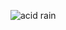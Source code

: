 ![acid rain](https://s255myt.storage.yandex.net/rdisk/6efddd3a406889b17f62b34d3ebec16502a947f96d595ccac549e2d19df44750/5ff0dd90/rWrGw1jWm9zdlHtFJwpGg-gmMq713-bPNnT2HG6ClA9x8qCMVyRtVNVk7b4LdTqq_XhkMY2JJyLQJyXc0an-uQ==?uid=96074466&filename=%235%20-%20acid%20rain.png&disposition=inline&hash=&limit=0&content_type=image%2Fpng&owner_uid=96074466&fsize=166834&hid=f0ef49b9d26e4700297479e26a568dfe&media_type=image&tknv=v2&etag=36c2f149d66d1a2607d7b0f2c5f756cd&rtoken=g2hlJv6c4STY&force_default=yes&ycrid=na-caa14ceae5dcf9ca5f3a33ba018e2d98-downloader18f&ts=5b7f110c68400&s=4878545be461746114bc3d47aa085c78b9b3bf2830ee03ddbdd387f035cffd9e&pb=U2FsdGVkX1_wjfL13Wz7hvoEuVYMdeumWmv0gGTlveIcVt5VqGnCF6cqZhDXaGq2skIJha-ZmXZ3iNuwQa2YrKUuBo1yrz44gCvnnyqU8PY)